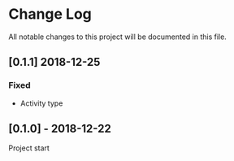 # Change Log
All notable changes to this project will be documented in this file.

## [0.1.1] 2018-12-25
### Fixed
- Activity type

## [0.1.0] - 2018-12-22
Project start
